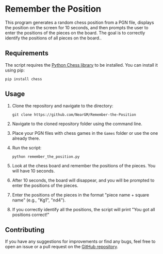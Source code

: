 Remember the Position
=====================

This program generates a random chess position from a PGN file, displays the position on the screen for 10 seconds, and then prompts the user to enter the positions of the pieces on the board. The goal is to correctly identify the positions of all pieces on the board..

Requirements
------------

The script requires the [Python Chess library](https://github.com/niklasf/python-chess) to be installed. You can install it using pip:

    pip install chess

Usage
-----

1.  Clone the repository and navigate to the directory:

    `git clone https://github.com/NearGM/Remember-the-Position`
    
2.  Navigate to the cloned repository folder using the command line.
3.  Place your PGN files with chess games in the `Games` folder or use the one already there.
4.  Run the script:

    `python remember_the_position.py`

6.  Look at the chess board and remember the positions of the pieces. You will have 10 seconds.
7.  After 10 seconds, the board will disappear, and you will be prompted to enter the positions of the pieces.
8.  Enter the positions of the pieces in the format "piece name + square name" (e.g., "Kg1", "nd4").
9.  If you correctly identify all the positions, the script will print "You got all positions correct!"

Contributing
------------

If you have any suggestions for improvements or find any bugs, feel free to open an issue or a pull request on the [GitHub repository](https://github.com/NearGM/Remember-the-Position).
